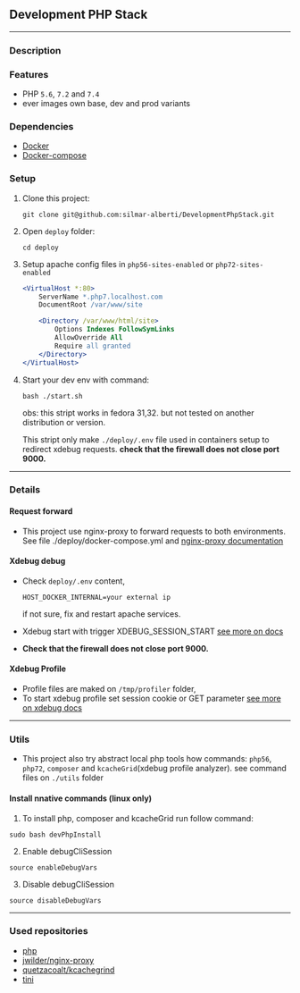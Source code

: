 ## Development PHP Stack
___
### Description

### Features
- PHP `5.6`, `7.2` and `7.4`
- ever images own base, dev and prod variants 


### Dependencies
 - [Docker](https://docs.docker.com/install/) 
 - [Docker-compose](https://docs.docker.com/compose/install/)
### Setup

1. Clone this project: 
    ```SH
    git clone git@github.com:silmar-alberti/DevelopmentPhpStack.git
    ```

2. Open `deploy` folder: 
    ```SH
    cd deploy
    ```

3. Setup apache config files in `php56-sites-enabled` or `php72-sites-enabled` 
    ``` Apache
    <VirtualHost *:80>
        ServerName *.php7.localhost.com
        DocumentRoot /var/www/site

        <Directory /var/www/html/site>
            Options Indexes FollowSymLinks
            AllowOverride All
            Require all granted
        </Directory>
    </VirtualHost>

    ```

4. Start your dev env with command:

    ``` SH
    bash ./start.sh
    ``` 
    obs: this stript works in fedora 31,32. but not tested on another distribution or version.

    This stript only make `./deploy/.env` file used in containers setup to redirect xdebug requests. **check that the firewall does not close port 9000.** 
___
### Details

#### Request forward

- This project use nginx-proxy to forward requests to both environments. 
See file ./deploy/docker-compose.yml and [nginx-proxy documentation](https://github.com/nginx-proxy/nginx-proxy)

#### Xdebug debug 
- Check `deploy/.env` content, 
    ``` 
    HOST_DOCKER_INTERNAL=your external ip
    ```
    if not sure, fix and restart apache services.     
- Xdebug start with trigger XDEBUG_SESSION_START [see more on docs](https://xdebug.org/docs/remote)

- **Check that the firewall does not close port 9000.** 

#### Xdebug Profile
- Profile files are maked on `/tmp/profiler` folder, 
- To start xdebug profile set session cookie or GET parameter [see more on xdebug docs](https://xdebug.org/docs/profiler)

___
### Utils

 - This project also try abstract local php tools how commands: `php56`, `php72`, `composer` and `kcacheGrid`(xdebug profile analyzer). 
 see command files on `./utils` folder

#### Install nnative commands (linux only)
1. To install php, composer and kcacheGrid run follow command:
```SH
sudo bash devPhpInstall
```
2. Enable debugCliSession 
```SH
source enableDebugVars
```
3. Disable debugCliSession 
```SH
source disableDebugVars
```
___
### Used repositories 
- [php](https://hub.docker.com/r/_/php)
- [jwilder/nginx-proxy](https://hub.docker.com/r/jwilder/nginx-proxy/)
- [quetzacoalt/kcachegrind](https://hub.docker.com/r/quetzacoalt/kcachegrind)
- [tini](https://github.com/krallin/tini)


